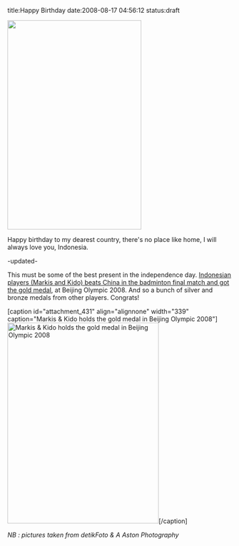 title:Happy Birthday
date:2008-08-17 04:56:12
status:draft

<a href="http://kecebongsoft.files.wordpress.com/2008/08/candle1.jpg"><img class="alignnone size-full wp-image-430" src="http://kecebongsoft.files.wordpress.com/2008/08/candle1.jpg" alt="" width="300" height="469" /></a>

Happy birthday to my dearest country, there's no place like home, I will always love you, Indonesia.

-updated-

This must be some of the best present in the independence day. <a href="http://www.detiksport.com/read/2008/08/16/220405/989869/79/indonesia-dapat-emas-pertama">Indonesian players (Markis and Kido) beats China in the badminton final match and got the gold medal</a>, at Beijing Olympic 2008. And so a bunch of silver and bronze medals from other players. Congrats!

[caption id="attachment_431" align="alignnone" width="339" caption="Markis &amp; Kido holds the gold medal in Beijing Olympic 2008"]<a href="http://kecebongsoft.files.wordpress.com/2008/08/bulu4.jpg"><img class="size-full wp-image-431" src="http://kecebongsoft.files.wordpress.com/2008/08/bulu4.jpg" alt="Markis &amp; Kido holds the gold medal in Beijing Olympic 2008" width="339" height="450" /></a>[/caption]

<em><em>NB : pictures taken from detikFoto &amp; A Aston Photography</em></em>